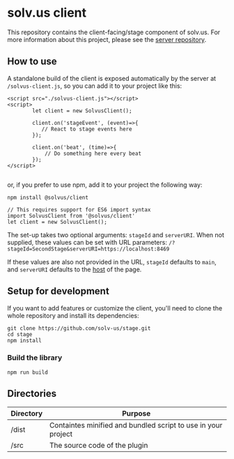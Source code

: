 # solv.us client
This repository contains the client-facing/stage component of solv.us. For more information about this project, please see the [server repository](https://github.com/solv-us/server).

## How to use
A standalone build of the client is exposed automatically by the server at ```/solvus-client.js```, so you can add it to your project like this:

```
<script src="./solvus-client.js"></script>
<script>
        let client = new SolvusClient();
        
        client.on('stageEvent', (event)=>{
           // React to stage events here
        });
        
        client.on('beat', (time)=>{
            // Do something here every beat
        });
</script>
        
```

or, if you prefer to use npm, add it to your project the following way:

```
npm install @solvus/client
```
```
// This requires support for ES6 import syntax
import SolvusClient from '@solvus/client'
let client = new SolvusClient();
```

The set-up takes two optional arguments: ```stageId``` and ```serverURI```. When not supplied, these values can be set with URL parameters:
```/?stageId=SecondStage&serverURI=https://localhost:8469```

If these values are also not provided in the URL, ```stageId``` defaults to ```main```, and ```serverURI``` defaults to the  [host](https://developer.mozilla.org/en-US/docs/Web/API/Location/host) of the page.


## Setup for development
If you want to add features or customize the client, you'll need to clone the whole repository and install its dependencies:

```
git clone https://github.com/solv-us/stage.git
cd stage
npm install
```

### Build the library
```
npm run build
```


## Directories

| Directory         | Purpose                                                              |
|-------------------|----------------------------------------------------------------------|
| /dist             | Containtes minified and bundled script to use in your project        |
| /src              | The source code of the plugin                                        |
